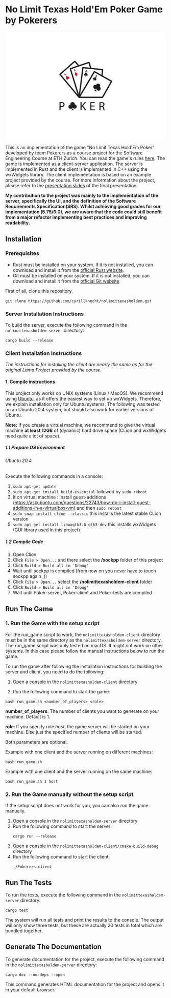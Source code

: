 # No Limit Texas Hold'Em Poker Game by Pokerers

![Poker-logo](./assets/poker_logo.png?raw=true)

This is an implementation of the game "No Limit Texas Hold'Em Poker" developed by team Pokerers as a course project for the Software Engineering Course at ETH Zurich. You can read the game's rules [here](https://upswingpoker.com/poker-rules/).
The game is implemented as a client-server application. The server is implemented in Rust and the client is implemented in C++ using the wxWidgets library.
The client implementation is based on an example project provided by the course. For more information about the project, please refer to the
[presentation slides](./assets/presentation/final_presentation.pdf) of the final presentation.

**My contribution to the project was mainly to the implementation of the server, specifically the UI, and the definition of the Software Requirements Specification(SRS).
Whilst achieving good grades for our implementation (5.75/6.0), we are aware that the code could still benefit from a major refactor implementing best practices
and improving readability.**

## Installation
### Prerequisites
- Rust must be installed on your system. If it is not installed, you can download and install it from
  the [official Rust website](https://www.rust-lang.org/tools/install).
- Git must be installed on your system. If it is not installed, you can download and install it from
  the [official Git website](https://git-scm.com/downloads)

First of all, clone this repository.

````
git clone https://github.com/cyrillknecht/nolimittexasholdem.git 
````

### Server Installation Instructions

To build the server, execute the following command in the `nolimittexasholdem-server` directory:

```
cargo build --release
```

### Client Installation Instructions
*The instructions for installing the client are nearly the same as for the original Lama Project provided by the course.*

#### 1. Compile instructions
This project only works on UNIX systems (Linux / MacOS). We recommend using [Ubuntu](https://ubuntu.com/#download), as it offers the easiest way to set up wxWidgets. Therefore, we explain installation only for Ubuntu systems. The following was tested on an Ubuntu 20.4 system, but should also work for earlier versions of Ubuntu.

**Note:** If you create a virtual machine, we recommend to give the virtual machine **at least 12GB** of (dynamic) hard drive space (CLion and wxWidgets need quite a lot of space).

##### 1.1 Prepare OS Environment

###### Ubuntu 20.4
Execute the following commands in a console:
1. `sudo apt-get update`
2. `sudo apt-get install build-essential` followed by `sudo reboot`
3. if on virtual machine : install guest-additions (https://askubuntu.com/questions/22743/how-do-i-install-guest-additions-in-a-virtualbox-vm) and then `sudo reboot`
4. `sudo snap install clion --classic` this installs the latest stable CLion version
5. `sudo apt-get install libwxgtk3.0-gtk3-dev` this installs wxWidgets (GUI library used in this project)


##### 1.2 Compile Code
1. Open Clion
2. Click `File > Open...` and there select the **/sockpp** folder of this project
3. Click `Build > Build all in 'Debug'`
4. Wait until sockpp is compiled (from now on you never have to touch sockpp again ;))
5. Click `File > Open...` select the **/nolimittexasholdem-client** folder
6. Click `Build > Build all in 'Debug'`
7. Wait until Poker-server, Poker-client and Poker-tests are compiled


## Run The Game
### 1. Run the Game with the setup script

For the run_game script to work, the `nolimittexasholdem-client` directory must be in the same directory as the `nolimittexasholdem-server` directory.
The run_game script was only tested on macOS. It might not work on other systems. In this case please follow the manual instructions below to run the game.

To run the game after following the installation instructions for building the server and client, you need to do the following:

1. Open a console in the `nolimittexasholdem-client` directory

2. Run the following command to start the game:
````
bash run_game.sh <number_of_players> <role>
````

**number_of_players**: The number of clients you want to generate on your machine. Default is 1.

**role**: If you specify role *host*, the game server will be started on your machine.
Else just the specified number of clients will be started.

Both parameters are optional.

Example with one client and the server running on different machines:
````
bash run_game.sh
````

Example with one client and the server running on the same machine:
````
bash run_game.sh 1 host
````

### 2. Run the Game manually without the setup script
If the setup script does not work for you, you can also run the game manually.

1. Open a console in the `nolimittexasholdem-server` directory
2. Run the following command to start the server:
    ````
    cargo run --release
    ````
3. Open a console in the `nolimittexasholdem-client/cmake-build-debug` directory
4. Run the following command to start the client:
    ````
    ./Pokerers-client
    ````

## Run The Tests

To run the tests, execute the following command in the `nolimittexasholdem-server` directory:

```
cargo test
```

The system will run all tests and print the results to the console.
The output will only show three tests, but these are actually 20 tests in total which are bundled together.

## Generate The Documentation

To generate documentation for the project, execute the following command in the `nolimittexasholdem-server` directory:

```
cargo doc --no-deps --open
```

This command generates HTML documentation for the project and opens it in your default browser.

